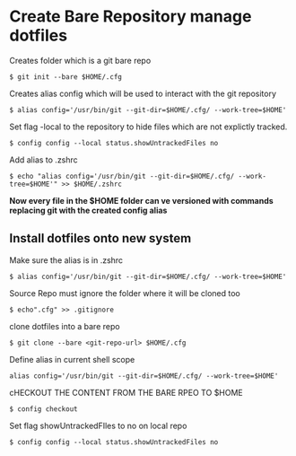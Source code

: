 # Create Bare Repository manage dotfiles

Creates folder which is a git bare repo

    $ git init --bare $HOME/.cfg

Creates alias config which will be used to interact with the git repository

    $ alias config='/usr/bin/git --git-dir=$HOME/.cfg/ --work-tree=$HOME'

Set flag -local to the repository to hide files which are not explictly tracked.

    $ config config --local status.showUntrackedFiles no

Add alias to .zshrc

    $ echo "alias config='/usr/bin/git --git-dir=$HOME/.cfg/ --work-tree=$HOME'" >> $HOME/.zshrc

**Now every file in the $HOME folder can ve versioned with commands replacing git with the created config alias**

## Install dotfiles onto new system

Make sure the alias is in .zshrc

    $ alias config='/usr/bin/git --git-dir=$HOME/.cfg/ --work-tree=$HOME'

Source Repo must ignore the folder where it will be cloned too

    $ echo".cfg" >> .gitignore

clone dotfiles into a bare repo

    $ git clone --bare <git-repo-url> $HOME/.cfg

Define alias in current shell scope

    alias config='/usr/bin/git --git-dir=$HOME/.cfg/ --work-tree=$HOME'

cHECKOUT THE CONTENT FROM THE BARE RPEO TO $HOME

    $ config checkout

Set flag showUntrackedFIles to no on local repo

    $ config config --local status.showUntrackedFiles no
